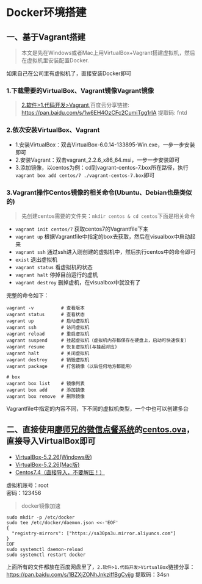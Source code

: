 # Docker环境搭建

## 一、基于Vagrant搭建
> 本文是先在Windows或者Mac上用VirtualBox+Vagrant搭建虚拟机，然后在虚拟机里安装配置Docker.

如果自己在公司里有虚拟机了，直接安装Docker即可

### 1.下载需要的VirtualBox、Vagrant镜像Vagrant镜像

> [2.软件>1.代码开发>Vagrant](https://pan.baidu.com/disk/home?#/all?vmode=list&path=%2F2.软件%2F1.代码开发%2FVagrant),百度云分享链接: https://pan.baidu.com/s/1w6EH4OzCFc2CumiTgg1rlA 提取码: fntd 

### 2.依次安装VirtualBox、Vagrant
+ 1.安装VirtualBox：双击VirtualBox-6.0.14-133895-Win.exe，一步一步安装即可
+ 2.安装Vagrant：双击vagrant_2.2.6_x86_64.msi，一步一步安装即可
+ 3.添加镜像，以centos为例：cd到vagrant-centos-7.box所在路径，执行`vagrant box add centos/7 ./vagrant-centos-7.box`即可

### 3.Vagrant操作Centos镜像的相关命令(Ubuntu、Debian也是类似的)
>  先创建centos需要的文件夹：`mkdir centos & cd centos`下面是相关命令
+ `vagrant init centos/7` 获取centos7的Vagrantfile下来
+ `vagrant up`  根据Vagrantfile中指定的box去获取，然后在visualbox中启动起来
+ `vagrant ssh` 通过ssh进入刚创建的虚拟机中，然后执行centos中的命令即可
+ `exist` 退出虚拟机
+ `vagrant status` 看虚拟机的状态
+ `vagrant halt` 停掉目前运行的虚机
+ `vagrant destroy` 删掉虚机，在visualbox中就没有了

完整的命令如下：
```shell
vagrant -v          # 查看版本
vagrant status      # 查看状态
vagrant up          # 启动虚拟机
vagrant ssh         # 访问虚拟机
vagrant reload      # 重启虚拟机
vagrant suspend     # 挂起虚拟机（虚拟机内存都保存在硬盘上，启动可快速恢复）
vagrant resume      # 恢复虚拟机(与挂起对应)
vagrant halt        # 关闭虚拟机
vagrant destroy     # 销毁虚拟机
vagrant package     # 打包镜像（以后任何地方都能用）

# box
vagrant box list    # 镜像列表
vagrant box add     # 添加镜像
vagrant box remove  # 删除镜像
```

Vagrantfile中指定的内容不同，下不同的虚拟机类型，一个中也可以创建多台


## 二、直接使用[廖师兄的微信点餐系统](https://coding.imooc.com/down/187.html)的[centos.ova](https://git.imooc.com/coding-187/doc/src/master/虚拟机下载.md)，直接导入VirtualBox即可

* [VirtualBox-5.2.26(Windows版)](https://file.mukewang.com/shizhan/file/117/VirtualBox-5.2.26-128414-Win.exe)
* [VirtualBox-5.2.26(Mac版)](https://file.mukewang.com/shizhan/file/117/VirtualBox-5.2.26-128414-OSX.dmg)
* [Centos7.4（直接导入，不要解压！）](https://file.mukewang.com/shizhan/file/187/centos7.4-d886.ova)

虚拟机账号：root   
密码：123456


> docker镜像加速

```shell
sudo mkdir -p /etc/docker
sudo tee /etc/docker/daemon.json <<-'EOF'
{
  "registry-mirrors": ["https://sa30pn3u.mirror.aliyuncs.com"]
}
EOF
sudo systemctl daemon-reload
sudo systemctl restart docker
```

上面所有的文件都放在百度网盘里了，`2.软件>1.代码开发>VirtualBox`链接分享：https://pan.baidu.com/s/1BZXjZONhJnkziffBgCvijg  提取码：34sn